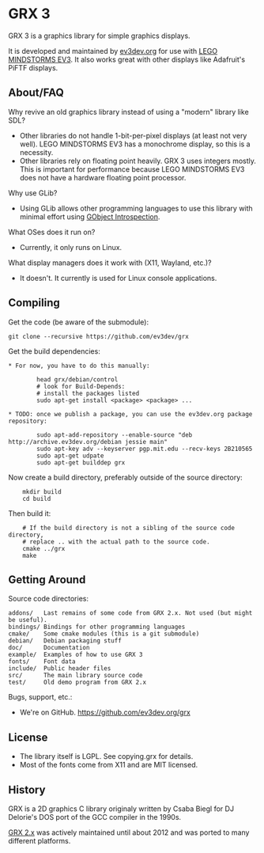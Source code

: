 GRX 3
=====

GRX 3 is a graphics library for simple graphics displays.

It is developed and maintained by [ev3dev.org](http://www.ev3dev.org) for use
with [LEGO MINDSTORMS EV3](http://mindstorms.lego.com). It also works great
with other displays like Adafruit's PiFTF displays.


About/FAQ
---------

Why revive an old graphics library instead of using a "modern" library like SDL?

* Other libraries do not handle 1-bit-per-pixel displays (at least not very well).
  LEGO MINDSTORMS EV3 has a monochrome display, so this is a necessity.
* Other libraries rely on floating point heavily. GRX 3 uses integers mostly.
  This is important for performance because LEGO MINDSTORMS EV3 does not have
  a hardware floating point processor.

Why use GLib?

* Using GLib allows other programming languages to use this library with minimal
  effort using [GObject Introspection].

[GObject Introspection]: https://wiki.gnome.org/Projects/GObjectIntrospection

What OSes does it run on?

* Currently, it only runs on Linux.

What display managers does it work with (X11, Wayland, etc.)?

* It doesn't. It currently is used for Linux console applications.


Compiling
---------

Get the code (be aware of the submodule):

    git clone --recursive https://github.com/ev3dev/grx

Get the build dependencies:

    * For now, you have to do this manually:

            head grx/debian/control
            # look for Build-Depends:
            # install the packages listed
            sudo apt-get install <package> <package> ...

    * TODO: once we publish a package, you can use the ev3dev.org package repository:

            sudo apt-add-repository --enable-source "deb http://archive.ev3dev.org/debian jessie main"
            sudo apt-key adv --keyserver pgp.mit.edu --recv-keys 2B210565
            sudo apt-get udpate
            sudo apt-get builddep grx

Now create a build directory, preferably outside of the source directory:

        mkdir build
        cd build

Then build it:

        # If the build directory is not a sibling of the source code directory,
        # replace .. with the actual path to the source code.
        cmake ../grx
        make


Getting Around
--------------

Source code directories:

    addons/   Last remains of some code from GRX 2.x. Not used (but might be useful).
    bindings/ Bindings for other programming languages
    cmake/    Some cmake modules (this is a git submodule)
    debian/   Debian packaging stuff
    doc/      Documentation
    example/  Examples of how to use GRX 3
    fonts/    Font data
    include/  Public header files
    src/      The main library source code
    test/     Old demo program from GRX 2.x

Bugs, support, etc.:

* We're on GitHub. https://github.com/ev3dev.org/grx


License
-------

* The library itself is LGPL. See copying.grx for details.
* Most of the fonts come from X11 and are MIT licensed.

History
-------

GRX is a 2D graphics C library originaly written by Csaba Biegl for
DJ Delorie's DOS port of the GCC compiler in the 1990s.

[GRX 2.x](http://grx.gnu.de/) was actively maintained until about 2012 and was
ported to many different platforms.
